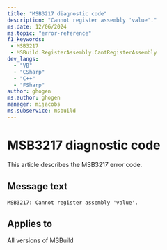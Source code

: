 ```yaml
---
title: "MSB3217 diagnostic code"
description: "Cannot register assembly 'value'."
ms.date: 12/06/2024
ms.topic: "error-reference"
f1_keywords:
 - MSB3217
 - MSBuild.RegisterAssembly.CantRegisterAssembly
dev_langs:
  - "VB"
  - "CSharp"
  - "C++"
  - "FSharp"
author: ghogen
ms.author: ghogen
manager: mijacobs
ms.subservice: msbuild
---
```


# MSB3217 diagnostic code

<!-- :::ErrorDefinitionDescription::: -->
<!-- :::editable-content name="introDescription"::: -->
This article describes the MSB3217 error code.
<!-- :::editable-content-end::: -->

## Message text

```output
MSB3217: Cannot register assembly 'value'.
```

<!-- :::editable-content name="postOutputDescription"::: -->
<!--
{StrBegin="MSB3217: "}
-->
<!-- :::editable-content-end::: -->
<!-- :::ErrorDefinitionDescription-end::: -->

## Applies to

All versions of MSBuild
